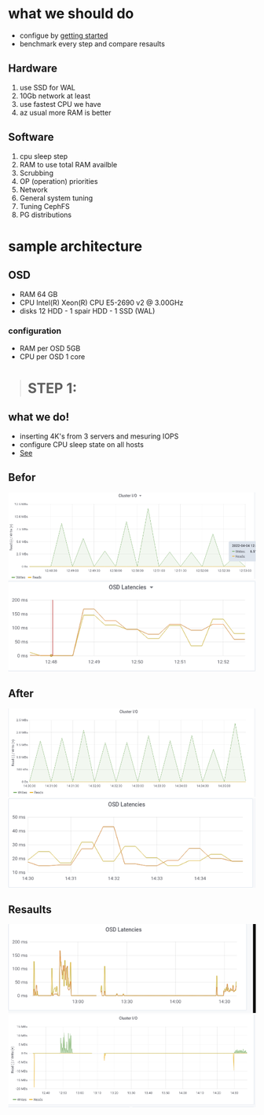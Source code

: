 # what we should do
- configue by [getting started](./getting-started.md)
- benchmark every step and compare resaults

## Hardware
1. use SSD for WAL
2. 10Gb network at least
3. use fastest CPU we have
4. az usual more RAM is better

## Software
1. cpu sleep step
2. RAM to use total RAM availble
3. Scrubbing
4. OP (operation) priorities
5. Network
6. General system tuning
7. Tuning CephFS
8. PG distributions


# sample architecture
## OSD
- RAM 64 GB
- CPU Intel(R) Xeon(R) CPU E5-2690 v2 @ 3.00GHz
- disks 12 HDD - 1 spair HDD - 1 SSD (WAL)
### configuration
- RAM per OSD 5GB
- CPU per OSD 1 core


> # STEP 1:
## what we do!
- inserting 4K's from 3 servers and mesuring IOPS
- configure CPU sleep state on all hosts
- [See](https://askubuntu.com/questions/749349/how-to-set-intel-idle-max-cstate-1)

## Befor
![iops01](./images/iops01)
![latency01](./images/latency01)

## After
![iops02](./images/iops02)
![latency02](./images/latency02)

## Resaults
![resault01](./images/resault01)
![resault01](./images/resault02)
